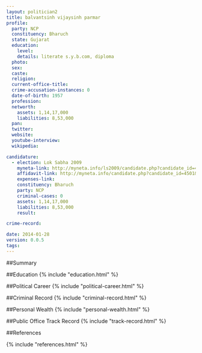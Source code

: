 ```yaml
---
layout: politician2
title: balvantsinh vijaysinh parmar
profile: 
  party: NCP
  constituency: Bharuch
  state: Gujarat
  education: 
    level: 
    details: literate s.y.b.com, diploma
  photo: 
  sex: 
  caste: 
  religion: 
  current-office-title: 
  crime-accusation-instances: 0
  date-of-birth: 1957
  profession: 
  networth: 
    assets: 1,14,17,000
    liabilities: 8,53,000
  pan: 
  twitter: 
  website: 
  youtube-interview: 
  wikipedia: 

candidature: 
  - election: Lok Sabha 2009
    myneta-link: http://myneta.info/ls2009/candidate.php?candidate_id=4501
    affidavit-link: http://myneta.info/candidate.php?candidate_id=4501&scan=original
    expenses-link: 
    constituency: Bharuch 
    party: NCP
    criminal-cases: 0
    assets: 1,14,17,000
    liabilities: 8,53,000
    result:  

crime-record: 

date: 2014-01-28
version: 0.0.5
tags: 
---
```

##Summary


##Education
{% include "education.html" %}


##Political Career
{% include "political-career.html" %}


##Criminal Record
{% include "criminal-record.html" %}


##Personal Wealth
{% include "personal-wealth.html" %}


##Public Office Track Record
{% include "track-record.html" %}


##References


{% include "references.html" %}